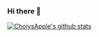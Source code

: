### Hi there 👋
[![ChoiysApple's github stats](https://github-readme-stats.vercel.app/api?username=ChoiysApple)](https://github.com/anuraghazra/github-readme-stats)

<!--
**ChoiysApple/ChoiysApple** is a ✨ _special_ ✨ repository because its `README.md` (this file) appears on your GitHub profile.

Here are some ideas to get you started:

- 🔭 I’m currently working on ...
- 🌱 I’m currently learning ...
- 👯 I’m looking to collaborate on ...
- 🤔 I’m looking for help with ...
- 💬 Ask me about ...
- 📫 How to reach me: ...
- 😄 Pronouns: ...
- ⚡ Fun fact: ...
-->
